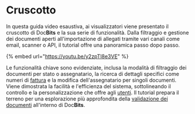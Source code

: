 # Cruscotto

In questa guida video esaustiva, ai visualizzatori viene presentato il cruscotto di Doc**Bits** e la sua serie di funzionalità. Dalla filtraggio e gestione dei documenti aperti all'importazione di allegati tramite vari canali come email, scanner o API, il tutorial offre una panoramica passo dopo passo.

{% embed url="https://youtu.be/y2zpTl8e3VE" %}

Le funzionalità chiave sono evidenziate, inclusa la modalità di filtraggio dei documenti per stato o assegnatario, la ricerca di dettagli specifici come numeri di [fattura](https://docbits.com/not-again-an-invoice/) e la modifica dell'assegnatario per singoli documenti. Viene dimostrata la facilità e l'efficienza del sistema, sottolineando il controllo e la personalizzazione che offre agli [utenti](https://docbits.com/de/doc/einstellungen/gruppen-benutzer-und-berechtigungen/). Il tutorial prepara il terreno per una esplorazione più approfondita della [validazione dei documenti](https://docbits.com/doc/document-validation/) all'interno di Doc**Bits**.
